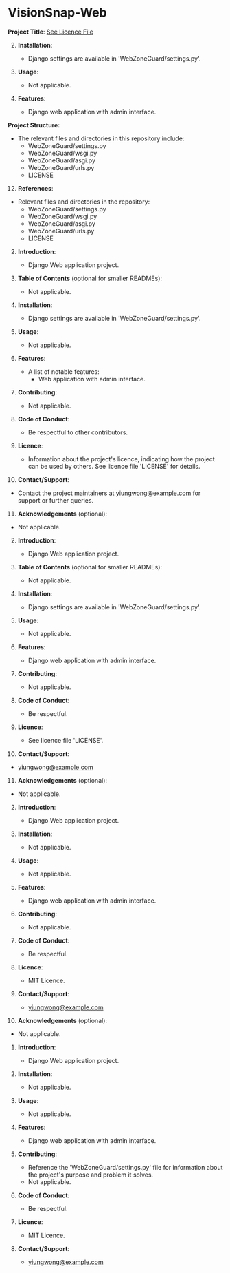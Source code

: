 # VisionSnap-Web
**Project Title**: [See Licence File](LICENSE)

2. **Installation**:
   - Django settings are available in 'WebZoneGuard/settings.py'.

3. **Usage**:
   - Not applicable.

4. **Features**:
   - Django web application with admin interface.

**Project Structure:**
   - The relevant files and directories in this repository include:
     - WebZoneGuard/settings.py
     - WebZoneGuard/wsgi.py
     - WebZoneGuard/asgi.py
     - WebZoneGuard/urls.py
     - LICENSE

12. **References**:
   - Relevant files and directories in the repository: 
     - WebZoneGuard/settings.py
     - WebZoneGuard/wsgi.py
     - WebZoneGuard/asgi.py
     - WebZoneGuard/urls.py
     - LICENSE


2. **Introduction**:
   - Django Web application project.

3. **Table of Contents** (optional for smaller READMEs):
   - Not applicable.

4. **Installation**:
   - Django settings are available in 'WebZoneGuard/settings.py'.

5. **Usage**:
   - Not applicable.

6. **Features**:
   - A list of notable features:
     - Web application with admin interface.

7. **Contributing**:
   - Not applicable.

8. **Code of Conduct**:
   - Be respectful to other contributors.

9. **Licence**:
   - Information about the project's licence, indicating how the project can be used by others. See licence file 'LICENSE' for details.

10. **Contact/Support**:
   - Contact the project maintainers at yiungwong@example.com for support or further queries.
11. **Acknowledgements** (optional):
   - Not applicable.


2. **Introduction**:
   - Django Web application project.

3. **Table of Contents** (optional for smaller READMEs):
   - Not applicable.

4. **Installation**:
   - Django settings are available in 'WebZoneGuard/settings.py'.

5. **Usage**:
   - Not applicable.

6. **Features**:
   - Django web application with admin interface.

7. **Contributing**:
   - Not applicable.

8. **Code of Conduct**:
   - Be respectful.

9. **Licence**:
   - See licence file 'LICENSE'.

10. **Contact/Support**:
   - yiungwong@example.com
11. **Acknowledgements** (optional):
   - Not applicable.


2. **Introduction**:
   - Django Web application project.

3. **Installation**:
   - Not applicable.

4. **Usage**:
   - Not applicable.

5. **Features**:
   - Django web application with admin interface.

6. **Contributing**:
   - Not applicable.

7. **Code of Conduct**:
   - Be respectful.

8. **Licence**:
   - MIT Licence.

9. **Contact/Support**:
   - yiungwong@example.com
10. **Acknowledgements** (optional):
   - Not applicable.
1. **Introduction**:
   - Django Web application project.

2. **Installation**:
   - Not applicable.

3. **Usage**:
   - Not applicable.

4. **Features**:
   - Django web application with admin interface.

5. **Contributing**:
   - Reference the 'WebZoneGuard/settings.py' file for information about the project's purpose and problem it solves.
   - Not applicable.

6. **Code of Conduct**:
   - Be respectful.

7. **Licence**:
   - MIT Licence.

8. **Contact/Support**:
   - yiungwong@example.com